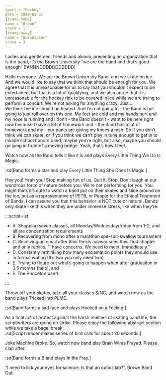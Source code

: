 ```yaml
---
sport = "hockey"
date = 2020-01-31
[teams.home]
name = "Brown"
score = 1
[teams.away]
name = "Quinnipiac"
score = 3
---
```


Ladies and gentlemen, friends and alumni, presenting an organization that is the band, it’s the Brown University “we are the band and that’s good enough” BANNNDDDDDDDDDDD!

Hello everyone. We are the Brown University Band, and we skate on ice. And we would like to say that we think that should be enough for you. We agree that it is unreasonable for us to say that you shouldn’t expect to be entertained, but that is a lot of qualifying, and we also agree that it is unreasonable for the hockey rink to be covered in ice while we are trying to perform a concert. We’re not asking for anything crazy. Just…\
We think the ice should be heated. And I’m not going to - the Band is not going to just roll over on this one. My feet are cold and my hands hurt and my nose is running and I don’t - the Band doesn’t - want to be here right now because I have a lot of homework and - the Band has a lot of homework and my - our pants are giving my knees a rash. So if you don’t think we can skate, or if you think we can’t play in tune enough to get in to middle school honors band, maybe you’re right, but also, maybe you should go jump in front of a moving bridge. Yeah, that’s how I feel.

Watch now as the Band tells it like it is and plays Every Little Thing We Do Is Magic.

:sd[Band forms a star and play Every Little Thing She Does Is Magic.]

Hey you! Yeah you! Stop making fun of us. Quit it. Stop. Don’t laugh at our wondrous force of nature before you. We’re not performing for you. You might think it’s cute to watch a band put on their skates and slide around on the ice, but as a representative of PETB, or People for the Ethical Treatment of Bands, I can assure you that this behavior is NOT cute or natural. Bands only skate like this when they are under immense stress, like when they’re:

:::script-list

- A. Shopping seven classes, all Monday/Wednesday/friday from 1-2, and all are concentration requirements
- B. Recovering from mono after a marathon spit-spit-swallow tournament
- C. Receiving an email after their thesis advisor sees their first chapter and only replies, “I have concerns. We need to meet. Immediately.”
- D. Constantly rethinking how many exclamation points they should use in formal writing (It’s two you only need two)
- E. Trying to figure out what’s going to happen when after graduation in 3.5 months (help), and
- F. The Princeton band

:::

Throw off your skates, take all your classes S/NC, and watch now as the band plays Tricked into PLME.

:sd[Band forms a sad face and plays Hooked on a Feeling.]

As a final act of protest against the harsh realities of skating band life, the scriptwriters are going on strike. Please enjoy the following abstract section while we take a bagel break:\
:sd[Script reader makes series of bird calls for about 20 seconds.]

Joke Machine Broke. So, watch now band play Brain Wires Frayed. Please clap after.

:sd[Band forms a B and plays In the Fray.]

“I need to lick your eyes for science. Is that an optics lab?”. Brown Band Out.

